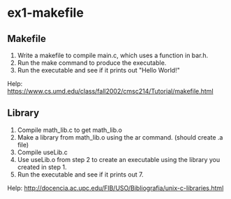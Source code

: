 # ex1-makefile

## Makefile
1. Write a makefile to compile main.c, which uses a function in bar.h.
2. Run the make command to produce the executable.
3. Run the executable and see if it prints out "Hello World!"

Help: https://www.cs.umd.edu/class/fall2002/cmsc214/Tutorial/makefile.html

## Library
1. Compile math_lib.c to get math_lib.o
1. Make a library from math_lib.o using the ar command. (should create .a file)
2. Compile useLib.c
3. Use useLib.o from step 2 to create an executable using the library you created in step 1.
4. Run the executable and see if it prints out 7.

Help: http://docencia.ac.upc.edu/FIB/USO/Bibliografia/unix-c-libraries.html
